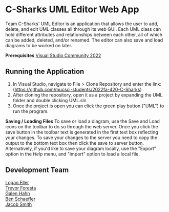 # C-Sharks UML Editor Web App

Team C-Sharks' UML Editor is an application that allows the user to add, delete, and edit UML classes all through its web GUI. Each UML class can hold different attributes and relationships between each other, all of which can be added, deleted, and/or renamed. The editor can also save and load diagrams to be worked on later.

**Prerequisites**
[Visual Studio Community 2022](https://visualstudio.microsoft.com/vs/community/)

## Running the Application

1. In Visual Studio, navigate to File > Clone Repository and enter the link: <br> (https://github.com/mucsci-students/2022fa-420-C-Sharks)
2. After cloning the repository, open it as a project by expanding the UML folder and double clicking UML.sln
3. Once the project is open you can click the green play button ("UML") to run the program.

**Saving / Loading Files**
To save or load a diagram, use the Save and Load icons on the toolbar to do so through the web server. Once you click the save button in the toolbar text is generated in the first text box reflecting your changes. To save your changes to the server you need to copy the output to the bottom text box then click the save to server button. Alternatively, if you'd like to save your diagram locally, use the "Export" option in the _Help_ menu, and "Import" option to load a local file.

## Development Team

[Logan Eller](https://github.com/logan-eller) <br>
[Trevor Foresta](https://github.com/trevforesta) <br>
[Galen Hahn](https://github.com/Alfather-Bear) <br>
[Ben Schaeffer](https://github.com/Tactical12YearOld) <br>
[Jacob Smith](https://github.com/jdsmithmv)
